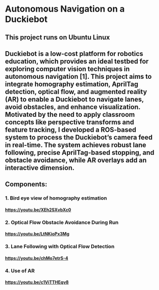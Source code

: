 # Autonomous Navigation on a Duckiebot
## This project runs on Ubuntu Linux
## Duckiebot is a low-cost platform for robotics education, which provides an ideal testbed for exploring computer vision techniques in autonomous navigation [1]. This project aims to integrate homography estimation, AprilTag detection, optical flow, and augmented reality (AR) to enable a Duckiebot to navigate lanes, avoid obstacles, and enhance visualization. Motivated by the need to apply classroom concepts like perspective transforms and feature tracking, I developed a ROS-based system to process the Duckiebot’s camera feed in real-time. The system achieves robust lane following, precise AprilTag-based stopping, and obstacle avoidance, while AR overlays add an interactive dimension.

## Components:
### 1. Bird eye view of homography estimation
#### https://youtu.be/XEh2SXvbXc0
### 2. Optical Flow Obstacle Avoidance During Run
#### https://youtu.be/LtNKioPx3Mg
### 3. Lane Following with Optical Flow Detection
#### https://youtu.be/chMo7etrS-4
### 4. Use of AR
#### https://youtu.be/c1ViTTHEqv8
